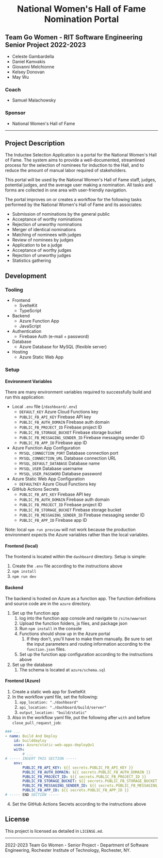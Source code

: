 <div style="text-align: center;">
<h1>National Women's Hall of Fame Nomination Portal</h1>
</div>

## **Team Go Women** - RIT Software Engineering Senior Project 2022-2023
- Celeste Gambardella
- Daniel Kamvakis
- Giovanni Melchionne
- Kelsey Donovan
- May Wu

### Coach
- Samuel Malachowsky

### Sponsor
- National Women's Hall of Fame

<hr />

## Project Description

The Inductee Selection Application is a portal for the National Women's Hall of Fame. The system aims to provide a well-documented, streamlined process for the selection of nominees for induction to the Hall, and to reduce the amount of manual labor required of stakeholders.

This portal will be used by the National Women's Hall of Fame staff, judges, potential judges, and the average user making a nomination. All tasks and forms are collected in one area with user-friendly navigation.

The portal improves on or creates a workflow for the following tasks performed by the National Women's Hall of Fame and its associates:
- Submission of nominations by the general public
- Acceptance of worthy nominations
- Rejection of unworthy nominations
- Merger of identical nominations
- Matching of nominees with judges
- Review of nominees by judges
- Application to be a judge
- Acceptance of worthy judges
- Rejection of unworthy judges
- Statistics gathering

## Development

### Tooling
- Frontend
  - SvelteKit
  - TypeScript
- Backend
  - Azure Function App
  - JavaScript
- Authentication
  - Firebase Auth (e-mail + password)
- Database
  - Azure Database for MySQL (flexible server)
- Hosting
  - Azure Static Web App

### Setup

#### Environment Variables

There are many environment variables required to successfully build and run this application:

- Local `.env` file (`/dashboard/.env`)
  - `DEFAULT_KEY` Azure Cloud Functions key
  - `PUBLIC_FB_API_KEY` Firebase API key
  - `PUBLIC_FB_AUTH_DOMAIN` Firebase auth domain
  - `PUBLIC_FB_PROJECT_ID` Firebase project ID
  - `PUBLIC_FB_STORAGE_BUCKET` Firebase storage bucket
  - `PUBLIC_FB_MESSAGING_SENDER_ID` Firebase messaging sender ID
  - `PUBLIC_FB_APP_ID` Firebase app ID
- Azure Function App Configuration
  - `MYSQL_CONNECTION_PORT` Database connection port
  - `MYSQL_CONNECTION_URL` Database connection URL
  - `MYSQL_DEFAULT_DATABASE` Database name
  - `MYSQL_USER` Database username
  - `MYSQL_USER_PASSWORD` Database password
- Azure Static Web App Configuration
  - `DEFAULTKEY` Azure Cloud Functions key
- GitHub Actions Secrets
  - `PUBLIC_FB_API_KEY` Firebase API key
  - `PUBLIC_FB_AUTH_DOMAIN` Firebase auth domain
  - `PUBLIC_FB_PROJECT_ID` Firebase project ID
  - `PUBLIC_FB_STORAGE_BUCKET` Firebase storage bucket
  - `PUBLIC_FB_MESSAGING_SENDER_ID` Firebase messaging sender ID
  - `PUBLIC_FB_APP_ID` Firebase app ID

Note: local `npm run preview` will not work because the production environment expects the Azure variables rather than the local variables.

#### Frontend (local)

The frontend is located within the `dashboard` directory. Setup is simple:

1. Create the `.env` file according to the instructions above
2. `npm install`
3. `npm run dev`

#### Backend

The backend is hosted on Azure as a function app. The function definitions and source code are in the `azure` directory. 

1. Set up the function app
   1. log into the function app console and navigate to `/site/wwwroot`
   2. Upload the function folders, js files, and package json
   3. Run `npm install` in the console
   4. Functions should show up in the Azure portal
      1. If they don't, you'll have to make them manually. Be sure to set the input parameters and routing information according to the `function.json` files.
   5. Set up the function app configuration according to the instructions above
2. Set up the database
   1. The schema is located at `azure/schema.sql`

#### Frontend (Azure)

1. Create a static web app for SvelteKit
2. In the workflow yaml file, set the following:
   1.  `app_location: "./dashboard"`
   2.  `api_location: "./dashboard/build/server"`
   3.  `output_location: "build/static"`
3.  Also in the workflow yaml file, put the following after `with` and before `close_pull_request_job`:

```yaml
### ...
- name: Build And Deploy
    id: builddeploy
    uses: Azure/static-web-apps-deploy@v1
    with:
        # ...
# ----- INSERT THIS SECTION -----
    env:
        PUBLIC_FB_API_KEY: ${{ secrets.PUBLIC_FB_API_KEY }}
        PUBLIC_FB_AUTH_DOMAIN: ${{ secrets.PUBLIC_FB_AUTH_DOMAIN }}
        PUBLIC_FB_PROJECT_ID: ${{ secrets.PUBLIC_FB_PROJECT_ID }}
        PUBLIC_FB_STORAGE_BUCKET: ${{ secrets.PUBLIC_FB_STORAGE_BUCKET }}
        PUBLIC_FB_MESSAGING_SENDER_ID: ${{ secrets.PUBLIC_FB_MESSAGING_SENDER_ID }}
        PUBLIC_FB_APP_ID: ${{ secrets.PUBLIC_FB_APP_ID }}
# ----- END SECTION -----
```

4. Set the GitHub Actions Secrets according to the instructions above


## License

This project is licensed as detailed in `LICENSE.md`.

<hr />

2022-2023 Team Go Women - Senior Project - Department of Software Engineering, Rochester Institute of Technology, Rochester, NY.